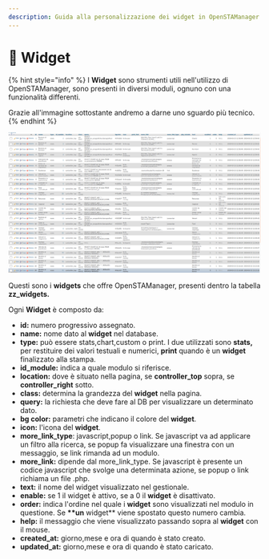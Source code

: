 ```yaml
---
description: Guida alla personalizzazione dei widget in OpenSTAManager
---
```


# 📒 Widget

{% hint style="info" %}
I **Widget** sono strumenti utili nell'utilizzo di OpenSTAManager, sono presenti in diversi moduli, ognuno con una funzionalità differenti.

Grazie all'immagine sottostante andremo a darne uno sguardo più tecnico.
{% endhint %}

![](../../../.gitbook/assets/DatabaseWidget.png)

Questi sono i **widgets** che offre OpenSTAManager, presenti dentro la tabella **zz\_widgets.**

Ogni **Widget** è composto da:

* **id:** numero progressivo assegnato.
* **name:** nome dato al **widget** nel database.
* **type:** può essere stats,chart,custom o print. I due utilizzati sono **stats,** per restituire dei valori testuali e numerici, **print** quando è un **widget** finalizzato alla stampa.
* **id\_module:** indica a quale modulo si riferisce.
* **location:** dove è situato nella pagina, se **controller\_top** sopra, se **controller\_right** sotto.
* **class:** determina la grandezza del **widget** nella pagina.
* **query:** la richiesta che deve fare al DB per visualizzare un determinato dato.
* **bg color:** parametri che indicano il colore del **widget**.
* **icon:** l'icona del **widget**.
* **more\_link\_type**: javascript,popup o link. Se javascript va ad applicare un filtro alla ricerca, se popup fa visualizzare una finestra con un messaggio, se link rimanda ad un modulo.
* **more\_link:** dipende dal more\_link\_type. Se javascript è presente un codice javascript che svolge una determinata azione, se popup o link richiama un file .php.
* **text:** il nome del widget visualizzato nel gestionale.
* **enable:** se 1 il widget è attivo, se a 0 il **widget** è disattivato.
* **order:** indica l'ordine nel quale i **widget** sono visualizzati nel modulo in questione. Se **\*\*un** widget\*\* viene spostato questo numero cambia.
* **help:** il messaggio che viene visualizzato passando sopra al **widget** con il mouse.
* **created\_at:** giorno,mese e ora di quando è stato creato.
* **updated\_at:** giorno,mese e ora di quando è stato caricato.
